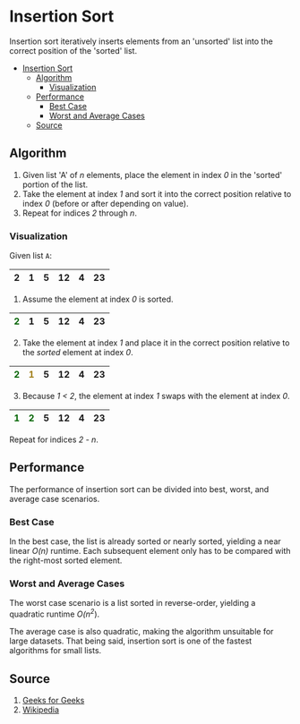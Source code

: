 # Insertion Sort
Insertion sort iteratively inserts elements from an 'unsorted' list into the correct position of the 'sorted' list.

- [Insertion Sort](#insertion-sort)
  - [Algorithm](#algorithm)
    - [Visualization](#visualization)
  - [Performance](#performance)
    - [Best Case](#best-case)
    - [Worst and Average Cases](#worst-and-average-cases)
  - [Source](#source)


## Algorithm
1. Given list 'A' of *n* elements, place the element in index *0* in the 'sorted' portion of the list.
2. Take the element at index *1* and sort it into the correct position relative to index *0* (before or after depending on value).
3. Repeat for indices *2* through *n*.

### Visualization
Given list `A`:

|2|1|5|12|4|23|
|-|--|-|--|-|--|

1. Assume the element at index *0* is sorted.

|<span style="color:darkgreen">2</span>|1|5|12|4|23|
|-|--|-|--|-|--|

2. Take the element at index *1* and place it in the correct position relative to the *sorted* element at index *0*.

|<span style="color:darkgreen">2</span>|<span style="color:#a17f1a">1|5|12|4|23|
|-|--|-|--|-|--|

3. Because *1 < 2*, the element at index *1* swaps with the element at index *0*.

|<span style="color:darkgreen">1</span>|<span style="color:darkgreen">2|5|12|4|23|
|-|--|-|--|-|--|

Repeat for indices *2 - n*.

## Performance
The performance of insertion sort can be divided into best, worst, and average case scenarios.

### Best Case
In the best case, the list is already sorted or nearly sorted, yielding a near linear *O(n)* runtime. Each subsequent element only has to be compared with the right-most sorted element.

### Worst and Average Cases
The worst case scenario is a list sorted in reverse-order, yielding a quadratic runtime *O(n<sup>2</sup>*).

The average case is also quadratic, making the algorithm unsuitable for large datasets. That being said, insertion sort is one of the fastest algorithms for small lists.

## Source
1. [Geeks for Geeks](https://www.geeksforgeeks.org/insertion-sort-algorithm/)
2. [Wikipedia](https://en.wikipedia.org/wiki/Insertion_sort)